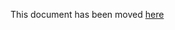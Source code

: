 This document has been moved [here](https://lyft.github.com/cartography/modules/kubernetes/schema.html)
